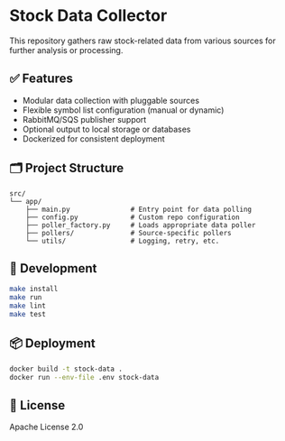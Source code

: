 # Stock Data Collector

This repository gathers raw stock-related data from various sources for further analysis or processing.

## ✅ Features

- Modular data collection with pluggable sources
- Flexible symbol list configuration (manual or dynamic)
- RabbitMQ/SQS publisher support
- Optional output to local storage or databases
- Dockerized for consistent deployment

## 🗂️ Project Structure

```
src/
└── app/
    ├── main.py               # Entry point for data polling
    ├── config.py             # Custom repo configuration
    ├── poller_factory.py     # Loads appropriate data poller
    ├── pollers/              # Source-specific pollers
    └── utils/                # Logging, retry, etc.
```

## 🧪 Development

```bash
make install
make run
make lint
make test
```

## 📦 Deployment

```bash
docker build -t stock-data .
docker run --env-file .env stock-data
```

## 📝 License

Apache License 2.0
